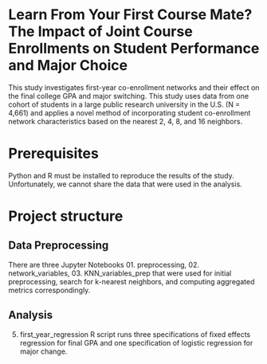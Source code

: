 # Learn From Your First Course Mate? The Impact of Joint Course Enrollments on Student Performance and Major Choice

This study investigates first-year co-enrollment networks and their effect on the final college GPA and major switching. This study uses data from one cohort of students in a large public research university in the U.S. (N = 4,661) and applies a novel method of incorporating student co-enrollment network characteristics based on the nearest 2, 4, 8, and 16 neighbors.

# Prerequisites

Python and R must be installed to reproduce the results of the study. Unfortunately, we cannot share the data that were used in the analysis.

# Project structure

## Data Preprocessing

There are three Jupyter Notebooks 01. preprocessing, 02. network_variables, 03. KNN_variables_prep that were used for initial preprocessing, search for k-nearest neighbors, and computing aggregated metrics correspondingly.

## Analysis

05. first_year_regression R script runs three specifications of fixed effects regression for final GPA and one specification of logistic regression for major change.
